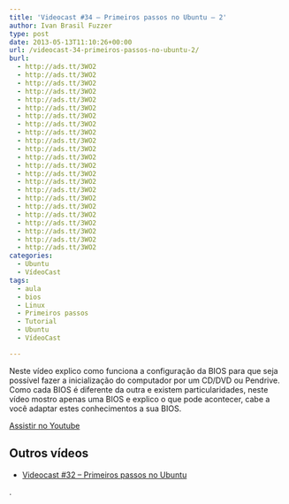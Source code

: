 ```yaml
---
title: 'Videocast #34 – Primeiros passos no Ubuntu – 2'
author: Ivan Brasil Fuzzer
type: post
date: 2013-05-13T11:10:26+00:00
url: /videocast-34-primeiros-passos-no-ubuntu-2/
burl:
  - http://ads.tt/3WO2
  - http://ads.tt/3WO2
  - http://ads.tt/3WO2
  - http://ads.tt/3WO2
  - http://ads.tt/3WO2
  - http://ads.tt/3WO2
  - http://ads.tt/3WO2
  - http://ads.tt/3WO2
  - http://ads.tt/3WO2
  - http://ads.tt/3WO2
  - http://ads.tt/3WO2
  - http://ads.tt/3WO2
  - http://ads.tt/3WO2
  - http://ads.tt/3WO2
  - http://ads.tt/3WO2
  - http://ads.tt/3WO2
  - http://ads.tt/3WO2
  - http://ads.tt/3WO2
  - http://ads.tt/3WO2
  - http://ads.tt/3WO2
  - http://ads.tt/3WO2
  - http://ads.tt/3WO2
  - http://ads.tt/3WO2
categories:
  - Ubuntu
  - VídeoCast
tags:
  - aula
  - bios
  - Linux
  - Primeiros passos
  - Tutorial
  - Ubuntu
  - VídeoCast

---
```

Neste vídeo explico como funciona a configuração da BIOS para que seja possível fazer a inicialização do computador por um CD/DVD ou Pendrive. Como cada BIOS é diferente da outra e existem particularidades, neste vídeo mostro apenas uma BIOS e explico o que pode acontecer, cabe a você adaptar estes conhecimentos a sua BIOS.

<div class="video">
</div>

<p class="button">
  <a href="http://www.youtube.com/embed/-Ps1auoXxPs" target="_blank" rel="nofollow">Assistir no Youtube</a>
</p>

## Outros vídeos

  * [Videocast #32 &#8211; Primeiros passos no Ubuntu][1]

.

 [1]: http://www.ubuntero.com.br/2013/04/videocast-32-primeiros-passos-no-ubuntu/